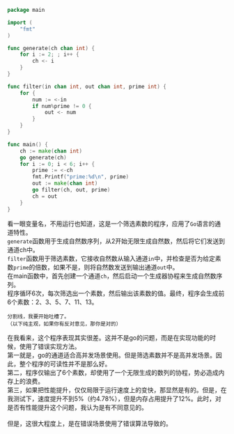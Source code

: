 ```go
package main

import (
	"fmt"
)

func generate(ch chan int) {
	for i := 2; ; i++ {
		ch <- i
	}
}

func filter(in chan int, out chan int, prime int) {
	for {
		num := <-in
		if num%prime != 0 {
			out <- num
		}
	}
}

func main() {
	ch := make(chan int)
	go generate(ch)
	for i := 0; i < 6; i++ {
		prime := <-ch 
		fmt.Printf("prime:%d\n", prime)
		out := make(chan int)
		go filter(ch, out, prime)
		ch = out
	}
}
```

看一眼变量名，不用运行也知道，这是一个筛选素数的程序，应用了`Go`语言的通道特性。  
`generate`函数用于生成自然数序列，从2开始无限生成自然数，然后将它们发送到通道ch中。  
`filter`函数用于筛选素数，它接收自然数从输入通道`in`中，并检查是否为给定素数`prime`的倍数，如果不是，则将自然数发送到输出通道`out`中。  
在main函数中，首先创建一个通道`ch`，然后启动一个生成器协程来生成自然数序列。  
程序循环6次，每次筛选出一个素数，然后输出该素数的值。最终，程序会生成前6个素数：2、3、5、7、11、13。  

```
分割线，我要开始吐槽了。
（以下纯主观，如果你有反对意见，那你是对的）
```

在我看来，这个程序表现其实很差。这并不是go的问题，而是在实现功能的时候，使用了错误实现方法。  
第一就是，go的通道适合高并发场景使用。但是筛选素数并不是高并发场景。因此，整个程序的可读性并不是那么好。  
第二，程序仅输出了6个素数，却使用了一个无限生成的数列的协程，势必造成内存上的浪费。  
第三，如果把性能提升，仅仅局限于运行速度上的变快，那显然是有的。但是，在我测试下，速度提升不到5%（约4.78%），但是内存占用提升了12%。此时，对是否有性能提升这个问题，我认为是有不同意见的。  
</br>
但是，这很大程度上，是在错误场景使用了错误算法导致的。